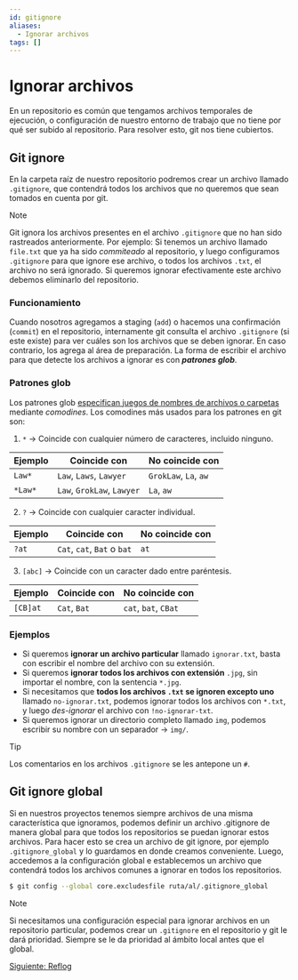 ```yaml
---
id: gitignore
aliases:
  - Ignorar archivos
tags: []
---
```

# Ignorar archivos
En un repositorio es común que tengamos archivos temporales de ejecución, o configuración de nuestro entorno de trabajo que no tiene por qué ser subido al repositorio. Para resolver esto, git nos tiene cubiertos.

## Git ignore
En la carpeta raíz de nuestro repositorio podremos crear un archivo llamado `.gitignore`, que contendrá todos los archivos que no queremos que sean tomados en cuenta por git.

> [!NOTE]
> Git ignora los archivos presentes en el archivo `.gitignore` que no han sido rastreados anteriormente.
> Por ejemplo: Si tenemos un archivo llamado `file.txt` que ya ha sido *commiteado* al repositorio, y luego configuramos `.gitignore` para que ignore ese archivo, o todos los archivos `.txt`, el archivo no será ignorado.
> Si queremos ignorar efectivamente este archivo debemos eliminarlo del repositorio.

### Funcionamiento
Cuando nosotros agregamos a staging (`add`) o hacemos una confirmación (`commit`) en el repositorio, internamente git consulta el archivo `.gitignore` (si este existe) para ver cuáles son los archivos que se deben ignorar. En caso contrario, los agrega al área de preparación.
La forma de escribir el archivo para que detecte los archivos a ignorar es con ***patrones glob***.

### Patrones glob
Los patrones glob <u>especifican juegos de nombres de archivos o carpetas</u> mediante *comodines*.
Los comodines más usados para los patrones en git son:

1. `*` -> Coincide con cualquier número de caracteres, incluido ninguno.

| Ejemplo | Coincide con | No coincide con |
| --------------- | --------------- | --------------- |
| `Law*` | `Law`, `Laws`, `Lawyer` | `GrokLaw`, `La`, `aw` |
| `*Law*` | `Law`, `GrokLaw`, `Lawyer` | `La`, `aw` |


2. `?` -> Coincide con cualquier caracter individual.

| Ejemplo | Coincide con | No coincide con |
| --------------- | --------------- | --------------- |
| `?at` | `Cat`, `cat`, `Bat` o `bat` | `at` |


3. `[abc]` -> Coincide con un caracter dado entre paréntesis.

| Ejemplo | Coincide con | No coincide con |
| --------------- | --------------- | --------------- |
| `[CB]at` | `Cat`, `Bat` | `cat`, `bat`, `CBat` |


### Ejemplos
- Si queremos **ignorar un archivo particular** llamado `ignorar.txt`, basta con escribir el nombre del archivo con su extensión.
- Si queremos **ignorar todos los archivos con extensión** `.jpg`, sin importar el nombre, con la sentencia `*.jpg`.
- Si necesitamos que **todos los archivos `.txt` se ignoren excepto uno** llamado `no-ignorar.txt`, podemos ignorar todos los archivos con `*.txt`, y luego *des-ignorar* el archivo con `!no-ignorar-txt`.
- Si queremos ignorar un directorio completo llamado `img`, podemos escribir su nombre con un separador -> `img/`.

> [!TIP]
> Los comentarios en los archivos `.gitignore` se les antepone un `#`.

## Git ignore global
Si en nuestros proyectos tenemos siempre archivos de una misma característica que ignoramos, podemos definir un archivo .gitignore de manera global para que todos los repositorios se puedan ignorar estos archivos.
Para hacer esto se crea un archivo de git ignore, por ejemplo `.gitignore_global` y lo guardamos en donde creamos conveniente. Luego, accedemos a la configuración global e establecemos un archivo que contendrá todos los archivos comunes a ignorar en todos los repositorios.

```bash
$ git config --global core.excludesfile ruta/al/.gitignore_global
```

> [!NOTE]
> Si necesitamos una configuración especial para ignorar archivos en un repositorio particular, podemos crear un `.gitignore` en el repositorio y git le dará prioridad.
> Siempre se le da prioridad al ámbito local antes que el global.

[Siguiente: Reflog](09-reflog.md)
